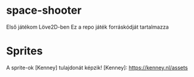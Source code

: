 # space-shooter
 Első játékom Löve2D-ben
 Ez a repo játék forráskódját tartalmazza
# Sprites
 A sprite-ok [Kenney] tulajdonát képzik!
 [Kenney]: <https://kenney.nl/assets> 
